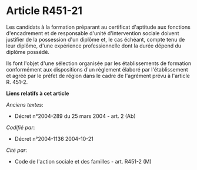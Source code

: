 # Article R451-21

Les candidats à la formation préparant au certificat d'aptitude aux fonctions d'encadrement et de responsable d'unité
d'intervention sociale doivent justifier de la possession d'un diplôme et, le cas échéant, compte tenu de leur diplôme, d'une
expérience professionnelle dont la durée dépend du diplôme possédé.

Ils font l'objet d'une sélection organisée par les établissements de formation conformément aux dispositions d'un règlement
élaboré par l'établissement et agréé par le préfet de région dans le cadre de l'agrément prévu à l'article R. 451-2.

**Liens relatifs à cet article**

_Anciens textes_:

  - Décret n°2004-289 du 25 mars 2004 - art. 2 (Ab)

_Codifié par_:

  - Décret n°2004-1136 2004-10-21

_Cité par_:

  - Code de l'action sociale et des familles - art. R451-2 (M)
